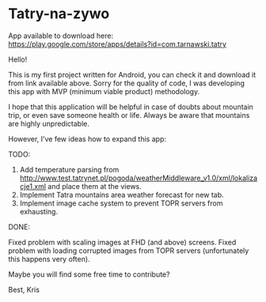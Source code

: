 # Tatry-na-zywo
App available to download here: https://play.google.com/store/apps/details?id=com.tarnawski.tatry

Hello!

This is my first project written for Android, you can check it and download it from link available above.
Sorry for the quality of code, I was developing this app with MVP (minimum viable product) methodology. 

I hope that this application will be helpful in case of doubts about mountain trip, or even save someone health or life.
Always be aware that mountains are highly unpredictable.

However, I've few ideas how to expand this app:

TODO:
1. Add temperature parsing from http://www.test.tatrynet.pl/pogoda/weatherMiddleware_v1.0/xml/lokalizacje1.xml and place them at the views. 
2. Implement Tatra mountains area weather forecast for new tab.
3. Implement image cache system to prevent TOPR servers from exhausting.

DONE:

Fixed problem with scaling images at FHD (and above) screens.
Fixed problem with loading corrupted images from TOPR servers (unfortunately this happens very often).

Maybe you will find some free time to contribute?

Best, Kris


